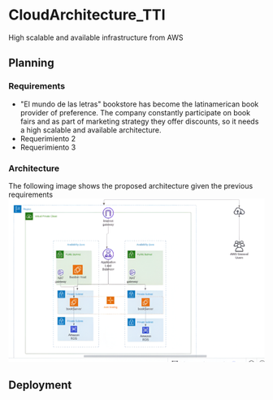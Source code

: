 # CloudArchitecture_TTI
High scalable and available infrastructure from AWS

## Planning

### Requirements
* "El mundo de las letras" bookstore has become the latinamerican book provider of preference. The company constantly participate on book fairs and as part of marketing strategy they offer discounts, so it needs a high scalable and available architecture. 
* Requerimiento 2
* Requerimiento 3

### Architecture
The following image shows the proposed architecture given the previous requirements
![Proposed architecture](img/Infraestructura.png)

## Deployment

